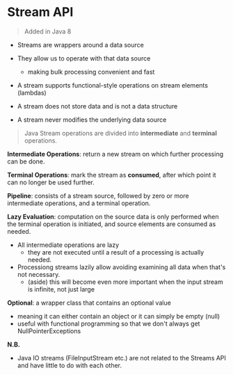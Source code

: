 # Stream API

> Added in Java 8

- Streams are wrappers around a data source
- They allow us to operate with that data source
    - making bulk processing convenient and fast
- A stream supports functional-style operations on stream elements (lambdas)

- A stream does not store data and is not a data structure
- A stream never modifies the underlying data source

> Java Stream operations are divided into **intermediate** and **terminal** operations. 

**Intermediate Operations**: return a new stream on which further processing can be done. 

**Terminal Operations**: mark the stream as **consumed**, after which point it can no longer be used further.

**Pipeline**: consists of a stream source, followed by zero or more intermediate operations, and a terminal operation. 

**Lazy Evaluation**: computation on the source data is only performed when the terminal operation is initiated, and source elements are consumed as needed. 

- All intermediate operations are lazy
    - they are not executed until a result of a processing is actually needed. 
- Processiong streams lazily allow avoiding examining all data when that's not necessary. 
    - (aside) this will become even more important when the input stream is infinite, not just large

**Optional**: a wrapper class that contains an optional value
- meaning it can either contain an object or it can simply be empty (null)
- useful with functional programming so that we don't always get NullPointerExceptions

**N.B.** 
- Java IO streams (FileInputStream etc.) are not related to the Streams API and have little to do with each other. 